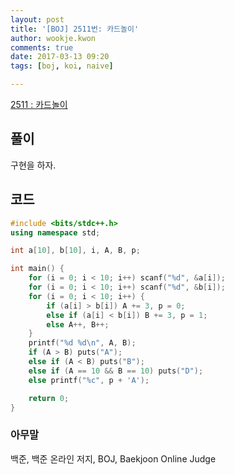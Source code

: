 ```yaml
---
layout: post
title: '[BOJ] 2511번: 카드놀이'
author: wookje.kwon
comments: true
date: 2017-03-13 09:20
tags: [boj, koi, naive]

---
```


[2511 : 카드놀이](https://www.acmicpc.net/problem/2511)

## 풀이

구현을 하자.

## 코드

```cpp
#include <bits/stdc++.h>
using namespace std;

int a[10], b[10], i, A, B, p;

int main() {
	for (i = 0; i < 10; i++) scanf("%d", &a[i]);
	for (i = 0; i < 10; i++) scanf("%d", &b[i]);
	for (i = 0; i < 10; i++) {
		if (a[i] > b[i]) A += 3, p = 0;
		else if (a[i] < b[i]) B += 3, p = 1;
		else A++, B++;
	}
	printf("%d %d\n", A, B);
	if (A > B) puts("A");
	else if (A < B) puts("B");
	else if (A == 10 && B == 10) puts("D");
	else printf("%c", p + 'A');

	return 0;
}
```

### 아무말  
백준, 백준 온라인 저지, BOJ, Baekjoon Online Judge
